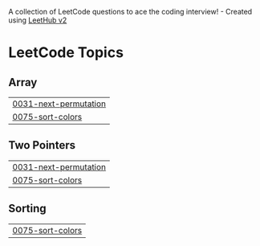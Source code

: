 A collection of LeetCode questions to ace the coding interview! - Created using [LeetHub v2](https://github.com/arunbhardwaj/LeetHub-2.0)
<!---LeetCode Topics Start-->
# LeetCode Topics
## Array
|  |
| ------- |
| [0031-next-permutation](https://github.com/robinrb7/DSA-cpp/tree/master/0031-next-permutation) |
| [0075-sort-colors](https://github.com/robinrb7/DSA-cpp/tree/master/0075-sort-colors) |
## Two Pointers
|  |
| ------- |
| [0031-next-permutation](https://github.com/robinrb7/DSA-cpp/tree/master/0031-next-permutation) |
| [0075-sort-colors](https://github.com/robinrb7/DSA-cpp/tree/master/0075-sort-colors) |
## Sorting
|  |
| ------- |
| [0075-sort-colors](https://github.com/robinrb7/DSA-cpp/tree/master/0075-sort-colors) |
<!---LeetCode Topics End-->